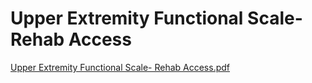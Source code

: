 # Upper Extremity Functional Scale- Rehab Access

[Upper Extremity Functional Scale- Rehab Access.pdf](Upper%20Extremity%20Functional%20Scale-%20Rehab%20Access%2025503f82964c46a991dcecdd25728d1a/Upper_Extremity_Functional_Scale-_Rehab_Access.pdf)